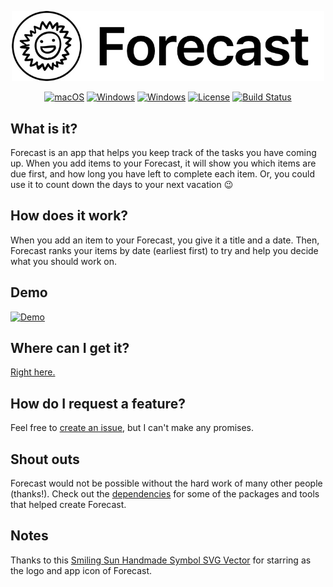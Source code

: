 <p align="center">
  <img width="500" src="./logo.jpg" alt="Forecast logo">
</p>

<div align="center">

[![macOS](https://img.shields.io/badge/macOS-Download-green.svg)](https://forecast.macguire.me/download)
[![Windows](https://img.shields.io/badge/Windows-Download-green.svg)](https://forecast.macguire.me/download)
[![Windows](https://img.shields.io/badge/Linux-Download-green.svg)](https://forecast.macguire.me/download)
[![License](https://img.shields.io/github/license/macguirerintoul/Forecast)](/LICENSE)
[![Build Status](https://travis-ci.com/macguirerintoul/Forecast.svg?branch=master)](https://travis-ci.com/macguirerintoul/Forecast)
</div>

## What is it?

Forecast is an app that helps you keep track of the tasks you have coming up. When you add items to your Forecast, it will show you which items are due first, and how long you have left to complete each item. Or, you could use it to count down the days to your next vacation 😉

## How does it work?

When you add an item to your Forecast, you give it a title and a date. Then, Forecast ranks your items by date (earliest first) to try and help you decide what you should work on.

## Demo

[![Demo](https://res.cloudinary.com/macguire/video/upload/c_scale,q_auto,w_400/v1590461627/Forecast/videos/demo2.gif)](https://res.cloudinary.com/macguire/video/upload/c_scale,q_auto,w_400/v1590461627/Forecast/videos/demo2.gif "Demo")

## Where can I get it?

[Right here.](https://forecast.macguire.me/download)

## How do I request a feature?

Feel free to [create an issue](https://github.com/mrintoul/Forecast/issues/new), but I can't make any promises.

## Shout outs

Forecast would not be possible without the hard work of many other people (thanks!). Check out the [dependencies](https://github.com/mrintoul/Forecast/network/dependencies) for some of the packages and tools that helped create Forecast.

## Notes

Thanks to this [Smiling Sun Handmade Symbol SVG Vector](https://www.svgrepo.com/svg/123560/smiling-sun-handmade-symbol) for starring as the logo and app icon of Forecast.
